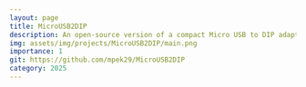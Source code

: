 ```yaml
---
layout: page
title: MicroUSB2DIP
description: An open-source version of a compact Micro USB to DIP adapter for easy and common prototyping.
img: assets/img/projects/MicroUSB2DIP/main.png
importance: 1
git: https://github.com/mpek29/MicroUSB2DIP
category: 2025
---
```



